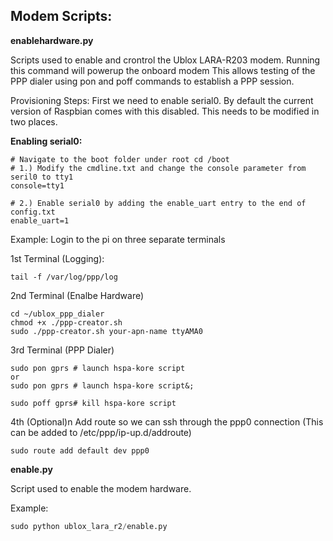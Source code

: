 
<h2>Modem Scripts:</h2>
<b>enablehardware.py</b>

Scripts used to enable and crontrol the Ublox LARA-R203 modem.
Running this command will powerup the onboard modem
This allows testing of the PPP dialer using pon and poff commands to establish
a PPP session.

Provisioning Steps:
First we need to enable serial0. By default the current version of Raspbian comes with this disabled. This needs to be modified in two places.

<b>Enabling serial0:</b>
```
# Navigate to the boot folder under root cd /boot
# 1.) Modify the cmdline.txt and change the console parameter from seril0 to tty1
console=tty1

# 2.) Enable serial0 by adding the enable_uart entry to the end of config.txt
enable_uart=1
```
Example:
Login to the pi on three separate terminals

1st Terminal (Logging):
```
tail -f /var/log/ppp/log
```

2nd Terminal (Enalbe Hardware)
```
cd ~/ublox_ppp_dialer
chmod +x ./ppp-creator.sh
sudo ./ppp-creator.sh your-apn-name ttyAMA0
```

3rd Terminal (PPP Dialer)
```
sudo pon gprs # launch hspa-kore script
or
sudo pon gprs # launch hspa-kore script&;

sudo poff gprs# kill hspa-kore script
```
4th (Optional)n Add route so we can ssh through the ppp0 connection
(This can be added to /etc/ppp/ip-up.d/addroute)
```
sudo route add default dev ppp0
```
<b>enable.py</b>

Script used to enable the modem hardware.

Example:
```python
sudo python ublox_lara_r2/enable.py
```

